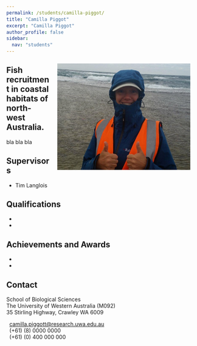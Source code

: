 ```yaml
---
permalink: /students/camilla-piggot/
title: "Camilla Piggot"
excerpt: "Camilla Piggot"
author_profile: false
sidebar:
  nav: "students"
---
```

<img class="philprofile" src='/images/Milly_WS.jpg' align='right' width="350" hspace="20" vspace="10">

## Fish recruitment in coastal habitats of north-west Australia.
bla bla bla

## Supervisors
- Tim Langlois


## Qualifications
-
-

## Achievements and Awards
-
-

## Contact
<p class="address"><i class="far fa-building"></i> School of Biological Sciences<br>
The University of Western Australia (M092)<br>
35 Stirling Highway, Crawley WA 6009</p>

<p class="phoneemail"><i class="far fa-envelope-open"></i>&nbsp;&nbsp;<a href="mailto:camilla.piggott@research.uwa.edu.au ">camilla.piggott@research.uwa.edu.au </a><br>
<i class="fas fa-phone"></i>&nbsp;&nbsp;(+61) (8) 0000 0000<br>
<i class="fas fa-mobile-alt"></i>&nbsp;&nbsp;(+61) (0) 400 000 000<br>
